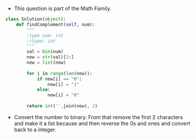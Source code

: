 - This question is part of the Math Family. 
```python
class Solution(object):
	def findComplement(self, num):
		"""
		:type num: int
		:rtype: int
		"""
		val = bin(num)
		new = str(val)[2:]
		new = list(new)
		
		for i in range(len(new)):
			if new[i] == "0":
				new[i] = "1"
			else:
				new[i] = "0"
		
		return int(''.join(new), 2)
```

- Convert the number to binary. From that remove the first 2 characters and make it a list because and then reverse the 0s and ones and convert back to a integer.